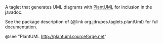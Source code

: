 A taglet that generates UML diagrams with 
[PlantUML](http://plantuml.sourceforge.net/) for inclusion in the javadoc.

See the package description of {@link org.jdrupes.taglets.plantUml} for 
full documentation.

@see "PlantUML <http://plantuml.sourceforge.net>"
